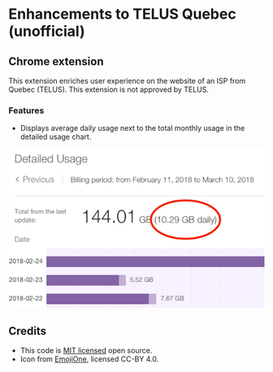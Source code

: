 # Enhancements to TELUS Quebec (unofficial)

## Chrome extension

This extension enriches user experience on the website of an ISP from Quebec (TELUS). This extension is not approved by TELUS.

### Features

* Displays average daily usage next to the total monthly usage in the detailed usage chart.

![Example screenshot of using the Chrome extension](chrome-webstore/daily-average.png)

## Credits

* This code is [MIT licensed](LICENSE) open source.
* Icon from [EmojiOne](http://emojione.com/), licensed CC-BY 4.0.
